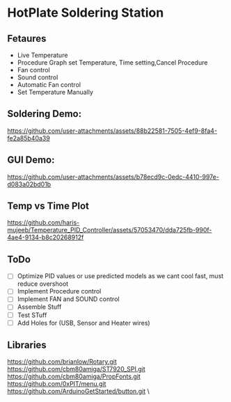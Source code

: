 # HotPlate Soldering Station

## Fetaures
- Live Temperature
- Procedure Graph set Temperature, Time setting,Cancel Procedure
- Fan control
- Sound control
- Automatic Fan control
- Set Temperature Manually

## Soldering Demo:
https://github.com/user-attachments/assets/88b22581-7505-4ef9-8fa4-fe2a85b40a39


## GUI Demo:
https://github.com/user-attachments/assets/b78ecd9c-0edc-4410-997e-d083a02bd01b


## Temp vs Time Plot
https://github.com/haris-mujeeb/Temperature_PID_Controller/assets/57053470/dda725fb-990f-4ae4-9134-b8c20268912f


## ToDo
- [ ] Optimize PID values or use predicted models as we cant cool fast, must reduce overshoot
- [ ] Implement Procedure control
- [ ] Implement FAN and SOUND control
- [ ] Assemble Stuff
- [ ] Test STuff
- [ ] Add Holes for (USB, Sensor and Heater wires)

## Libraries

https://github.com/brianlow/Rotary.git \
https://github.com/cbm80amiga/ST7920_SPI.git \
https://github.com/cbm80amiga/PropFonts.git \
https://github.com/0xPIT/menu.git \
https://github.com/ArduinoGetStarted/button.git \

